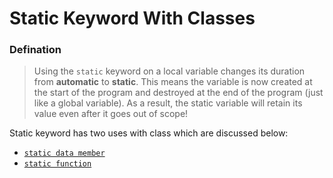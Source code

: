 # Static Keyword With Classes

### Defination

> Using the `static` keyword on a local variable changes its duration from **automatic** to **static**. This means the variable is now created at the start of the program and destroyed at the end of the program (just like a global variable). As a result, the static variable will retain its value even after it goes out of scope!

Static keyword has two uses with class which are discussed below:

- [`static data member`](/01_Object%20Oriented%20Programming%20in%20C%2B%2B/09_Static%20Keyword%20With%20Classes/01_Static%20%20Data%20Members/)
- [`static function`](/01_Object%20Oriented%20Programming%20in%20C%2B%2B/09_Static%20Keyword%20With%20Classes/02_Static%20Member%20Functions/)